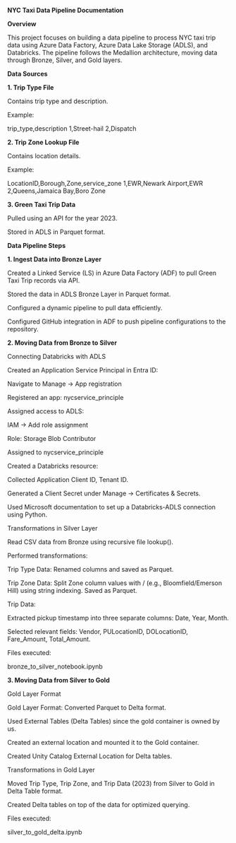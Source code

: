**NYC Taxi Data Pipeline Documentation**

**Overview**

This project focuses on building a data pipeline to process NYC taxi trip data using Azure Data Factory, Azure Data Lake Storage (ADLS), and Databricks. The pipeline follows the Medallion architecture, moving data through Bronze, Silver, and Gold layers.

**Data Sources**

**1. Trip Type File**

Contains trip type and description.

Example:

trip_type,description
1,Street-hail
2,Dispatch

**2. Trip Zone Lookup File**

Contains location details.

Example:

LocationID,Borough,Zone,service_zone
1,EWR,Newark Airport,EWR
2,Queens,Jamaica Bay,Boro Zone

**3. Green Taxi Trip Data**

Pulled using an API for the year 2023.

Stored in ADLS in Parquet format.

**Data Pipeline Steps**

**1. Ingest Data into Bronze Layer**

Created a Linked Service (LS) in Azure Data Factory (ADF) to pull Green Taxi Trip records via API.

Stored the data in ADLS Bronze Layer in Parquet format.

Configured a dynamic pipeline to pull data efficiently.

Configured GitHub integration in ADF to push pipeline configurations to the repository.

**2. Moving Data from Bronze to Silver**

Connecting Databricks with ADLS

Created an Application Service Principal in Entra ID:

Navigate to Manage -> App registration

Registered an app: nycservice_principle

Assigned access to ADLS:

IAM -> Add role assignment

Role: Storage Blob Contributor

Assigned to nycservice_principle

Created a Databricks resource:

Collected Application Client ID, Tenant ID.

Generated a Client Secret under Manage -> Certificates & Secrets.

Used Microsoft documentation to set up a Databricks-ADLS connection using Python.

Transformations in Silver Layer

Read CSV data from Bronze using recursive file lookup().

Performed transformations:

Trip Type Data: Renamed columns and saved as Parquet.

Trip Zone Data: Split Zone column values with / (e.g., Bloomfield/Emerson Hill) using string indexing. Saved as Parquet.

Trip Data:

Extracted pickup timestamp into three separate columns: Date, Year, Month.

Selected relevant fields: Vendor, PULocationID, DOLocationID, Fare_Amount, Total_Amount.

Files executed:

bronze_to_silver_notebook.ipynb

**3. Moving Data from Silver to Gold**

Gold Layer Format

Gold Layer Format: Converted Parquet to Delta format.

Used External Tables (Delta Tables) since the gold container is owned by us.

Created an external location and mounted it to the Gold container.

Created Unity Catalog External Location for Delta tables.

Transformations in Gold Layer

Moved Trip Type, Trip Zone, and Trip Data (2023) from Silver to Gold in Delta Table format.

Created Delta tables on top of the data for optimized querying.

Files executed:

silver_to_gold_delta.ipynb
